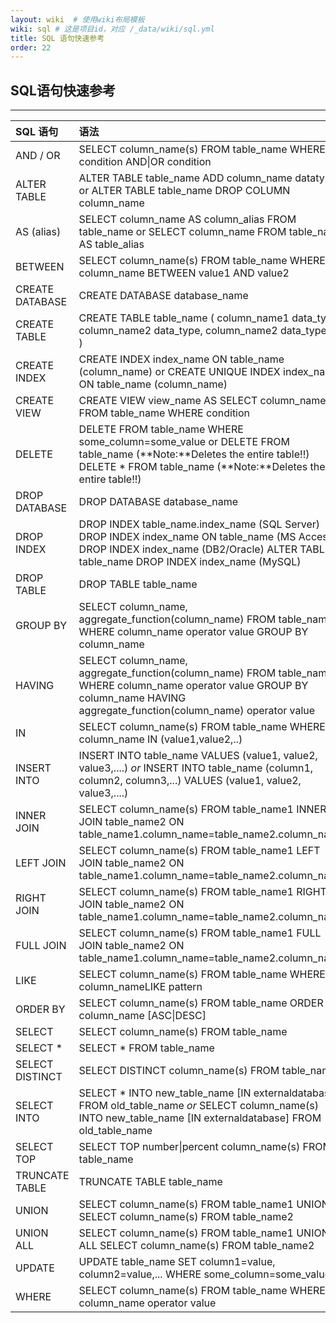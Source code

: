 ```yaml
---
layout: wiki  # 使用wiki布局模板
wiki: sql # 这是项目id，对应 /_data/wiki/sql.yml
title: SQL 语句快速参考
order: 22
---
```


## SQL语句快速参考

------

| SQL 语句        | 语法                                                         |
| :-------------- | :----------------------------------------------------------- |
| AND / OR        | SELECT column_name(s) FROM table_name WHERE condition AND\|OR condition |
| ALTER TABLE     | ALTER TABLE table_name ADD column_name datatype or ALTER TABLE table_name DROP COLUMN column_name |
| AS (alias)      | SELECT column_name AS column_alias FROM table_name or SELECT column_name FROM table_name AS table_alias |
| BETWEEN         | SELECT column_name(s) FROM table_name WHERE column_name BETWEEN value1 AND value2 |
| CREATE DATABASE | CREATE DATABASE database_name                                |
| CREATE TABLE    | CREATE TABLE table_name ( column_name1 data_type, column_name2 data_type, column_name2 data_type, ... ) |
| CREATE INDEX    | CREATE INDEX index_name ON table_name (column_name) or CREATE UNIQUE INDEX index_name ON table_name (column_name) |
| CREATE VIEW     | CREATE VIEW view_name AS SELECT column_name(s) FROM table_name WHERE condition |
| DELETE          | DELETE FROM table_name WHERE some_column=some_value or DELETE FROM table_name (**Note:**Deletes the entire table!!) DELETE * FROM table_name (**Note:**Deletes the entire table!!) |
| DROP DATABASE   | DROP DATABASE database_name                                  |
| DROP INDEX      | DROP INDEX table_name.index_name (SQL Server) DROP INDEX index_name ON table_name (MS Access) DROP INDEX index_name (DB2/Oracle) ALTER TABLE table_name DROP INDEX index_name (MySQL) |
| DROP TABLE      | DROP TABLE table_name                                        |
| GROUP BY        | SELECT column_name, aggregate_function(column_name) FROM table_name WHERE column_name operator value GROUP BY column_name |
| HAVING          | SELECT column_name, aggregate_function(column_name) FROM table_name WHERE column_name operator value GROUP BY column_name HAVING aggregate_function(column_name) operator value |
| IN              | SELECT column_name(s) FROM table_name WHERE column_name IN (value1,value2,..) |
| INSERT INTO     | INSERT INTO table_name VALUES (value1, value2, value3,....) *or* INSERT INTO table_name (column1, column2, column3,...) VALUES (value1, value2, value3,....) |
| INNER JOIN      | SELECT column_name(s) FROM table_name1 INNER JOIN table_name2 ON table_name1.column_name=table_name2.column_name |
| LEFT JOIN       | SELECT column_name(s) FROM table_name1 LEFT JOIN table_name2 ON table_name1.column_name=table_name2.column_name |
| RIGHT JOIN      | SELECT column_name(s) FROM table_name1 RIGHT JOIN table_name2 ON table_name1.column_name=table_name2.column_name |
| FULL JOIN       | SELECT column_name(s) FROM table_name1 FULL JOIN table_name2 ON table_name1.column_name=table_name2.column_name |
| LIKE            | SELECT column_name(s) FROM table_name WHERE column_nameLIKE pattern |
| ORDER BY        | SELECT column_name(s) FROM table_name ORDER BY column_name [ASC\|DESC] |
| SELECT          | SELECT column_name(s) FROM table_name                        |
| SELECT *        | SELECT * FROM table_name                                     |
| SELECT DISTINCT | SELECT DISTINCT column_name(s) FROM table_name               |
| SELECT INTO     | SELECT * INTO new_table_name [IN externaldatabase] FROM old_table_name *or* SELECT column_name(s) INTO new_table_name [IN externaldatabase] FROM old_table_name |
| SELECT TOP      | SELECT TOP number\|percent column_name(s) FROM table_name    |
| TRUNCATE TABLE  | TRUNCATE TABLE table_name                                    |
| UNION           | SELECT column_name(s) FROM table_name1 UNION SELECT column_name(s) FROM table_name2 |
| UNION ALL       | SELECT column_name(s) FROM table_name1 UNION ALL SELECT column_name(s) FROM table_name2 |
| UPDATE          | UPDATE table_name SET column1=value, column2=value,... WHERE some_column=some_value |
| WHERE           | SELECT column_name(s) FROM table_name WHERE column_name operator value |
